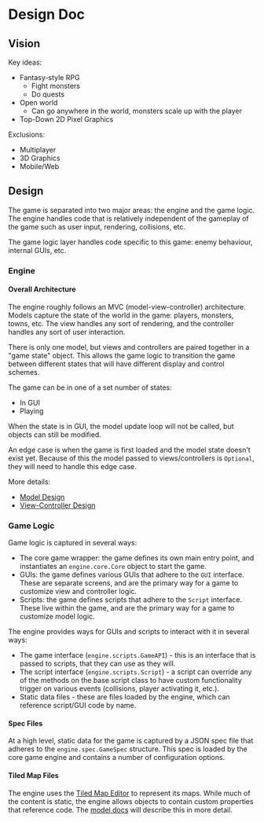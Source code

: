 # Design Doc

## Vision

Key ideas:

- Fantasy-style RPG
  - Fight monsters
  - Do quests
- Open world
  - Can go anywhere in the world, monsters scale up with the player
- Top-Down 2D Pixel Graphics

Exclusions:

- Multiplayer
- 3D Graphics
- Mobile/Web

## Design

The game is separated into two major areas: the engine and the game logic. The
engine handles code that is relatively independent of the gameplay of the game
such as user input, rendering, collisions, etc.

The game logic layer handles code specific to this game: enemy behaviour,
internal GUIs, etc.

### Engine

#### Overall Architecture

The engine roughly follows an MVC (model-view-controller) architecture. Models
capture the state of the world in the game: players, monsters, towns, etc. The
view handles any sort of rendering, and the controller handles any sort of user
interaction.

There is only one model, but views and controllers are paired together in a
"game state" object. This allows the game logic to transition the game between
different states that will have different display and control schemes.

The game can be in one of a set number of states:

- In GUI
- Playing

When the state is in GUI, the model update loop will not be called, but objects
can still be modified.

An edge case is when the game is first loaded and the model state doesn't exist
yet. Because of this the model passed to views/controllers is `Optional`, they
will need to handle this edge case.

More details:

- [Model Design](model.md)
- [View-Controller Design](view-controller.md)

### Game Logic

Game logic is captured in several ways:

- The core game wrapper: the game defines its own main entry point, and
  instantiates an `engine.core.Core` object to start the game.
- GUIs: the game defines various GUIs that adhere to the `GUI` interface. These
  are separate screens, and are the primary way for a game to customize view and
  controller logic.
- Scripts: the game defines scripts that adhere to the `Script` interface. These
  live within the game, and are the primary way for a game to customize model
  logic.

The engine provides ways for GUIs and scripts to interact with it in several
ways:

- The game interface (`engine.scripts.GameAPI`) - this is an interface that is
  passed to scripts, that they can use as they will.
- The script interface (`engine.scripts.Script`) - a script can override any of
  the methods on the base script class to have custom functionality trigger on
  various events (collisions, player activating it, etc.).
- Static data files - these are files loaded by the engine, which can reference
  script/GUI code by name.

#### Spec Files

At a high level, static data for the game is captured by a JSON spec file that
adheres to the `engine.spec.GameSpec` structure. This spec is loaded by the core
game engine and contains a number of configuration options.

#### Tiled Map Files

The engine uses the [Tiled Map Editor](https://www.mapeditor.org/) to represent
its maps. While much of the content is static, the engine allows objects to
contain custom properties that reference code. The [model docs](model.md) will
describe this in more detail.

